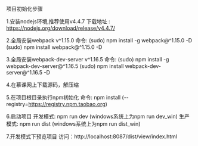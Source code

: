 
项目初始化步骤

1.安装nodejs环境,推荐使用v4.4.7
    下载地址 : https://nodejs.org/download/release/v4.4.7/

2.全局安装webpack v^1.15.0
    命令: (sudo) npm install -g webpack@^1.15.0 -D
    (sudo) npm install webpack@^1.15.0 -D

3.全局安装webpack-dev-server v^1.16.5
    命令: (sudo) npm install -g webpack-dev-server@^1.16.5
    (sudo) npm install webpack-dev-server@^1.16.5 -D

4.在慕课网上下载源码，解压缩

5.在项目根目录执行npm初始化
    命令: npm install (--registry=https://registry.npm.taobao.org)

6.启动项目
    开发模式: npm run dev (windows系统上为npm run dev_win)
    生产模式: npm run dist (windows系统上为npm run dist_win)

7.开发模式下预览项目
    访问：http://localhost:8087/dist/view/index.html
